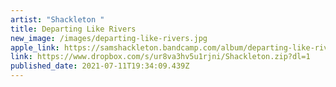 ```yaml
---
artist: "Shackleton "
title: Departing Like Rivers
new_image: /images/departing-like-rivers.jpg
apple_link: https://samshackleton.bandcamp.com/album/departing-like-rivers
link: https://www.dropbox.com/s/ur8va3hv5u1rjni/Shackleton.zip?dl=1
published_date: 2021-07-11T19:34:09.439Z
---
```

